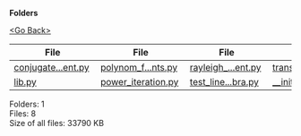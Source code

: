 **Folders**

[&lt;Go Back&gt;](../right.html)

  

<table><thead><tr class="header"><th><strong>File</strong></th><th><strong>File</strong></th><th><strong>File</strong></th><th><strong>File</strong></th></tr></thead><tbody><tr class="odd"><td><a href="conjugate_gradient.py">conjugate...ent.py</a> </td><td><a href="polynom_for_points.py">polynom_f...nts.py</a> </td><td><a href="rayleigh_quotient.py">rayleigh_...ent.py</a> </td><td><a href="transformations_2d.py">transform..._2d.py</a> </td></tr><tr class="even"><td><a href="lib.py">lib.py</a> </td><td><a href="power_iteration.py">power_iteration.py</a> </td><td><a href="test_linear_algebra.py">test_line...bra.py</a> </td><td><a href="__init__.py">__init__.py</a> </td></tr></tbody></table>

Folders: 1  
Files: 8  
Size of all files: 33790 KB
